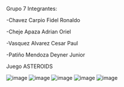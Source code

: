 Grupo 7 
Integrantes:

-Chavez Carpio Fidel Ronaldo

-Cheje Apaza Adrian Oriel

-Vasquez Alvarez Cesar Paul

-Patiño Mendoza Deyner Junior


Juego ASTEROIDS

![image](https://user-images.githubusercontent.com/64051733/146593517-a430b0ae-8d53-4d28-91d5-053814fd370a.png)
![image](https://user-images.githubusercontent.com/64051733/146593565-87d6cdda-f2e0-4edb-8353-3736dfe8e780.png)
![image](https://user-images.githubusercontent.com/64051733/146593579-55183792-ed78-481a-a59e-fe669bab6bb5.png)
![image](https://user-images.githubusercontent.com/64051733/146593607-a943d29e-84d2-4f5a-ba21-a4d66676a9ef.png)
![image](https://user-images.githubusercontent.com/64051733/146593634-059cdd3a-98de-4ef5-a0e1-c76b183ca5a5.png)
